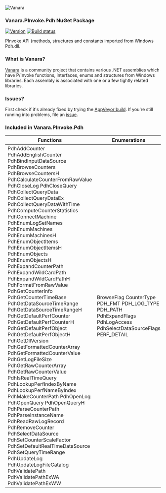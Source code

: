 ﻿![Vanara](https://raw.githubusercontent.com/dahall/Vanara/master/docs/icons/VanaraHeading.png)
### **Vanara.PInvoke.Pdh NuGet Package**
[![Version](https://img.shields.io/nuget/v/Vanara.PInvoke.Pdh?label=NuGet&style=flat-square)](https://github.com/dahall/Vanara/releases)
[![Build status](https://img.shields.io/appveyor/build/dahall/vanara?label=AppVeyor%20build&style=flat-square)](https://ci.appveyor.com/project/dahall/vanara)

PInvoke API (methods, structures and constants imported from Windows Pdh.dll.

### **What is Vanara?**

[Vanara](https://github.com/dahall/Vanara) is a community project that contains various .NET assemblies which have P/Invoke functions, interfaces, enums and structures from Windows libraries. Each assembly is associated with one or a few tightly related libraries.

### **Issues?**

First check if it's already fixed by trying the [AppVeyor build](https://ci.appveyor.com/nuget/vanara-prerelease).
If you're still running into problems, file an [issue](https://github.com/dahall/Vanara/issues).

### **Included in Vanara.PInvoke.Pdh**

Functions | Enumerations | Structures
--- | --- | ---
PdhAddCounter PdhAddEnglishCounter PdhBindInputDataSource PdhBrowseCounters PdhBrowseCountersH PdhCalculateCounterFromRawValue PdhCloseLog PdhCloseQuery PdhCollectQueryData PdhCollectQueryDataEx PdhCollectQueryDataWithTime PdhComputeCounterStatistics PdhConnectMachine PdhEnumLogSetNames PdhEnumMachines PdhEnumMachinesH PdhEnumObjectItems PdhEnumObjectItemsH PdhEnumObjects PdhEnumObjectsH PdhExpandCounterPath PdhExpandWildCardPath PdhExpandWildCardPathH PdhFormatFromRawValue PdhGetCounterInfo PdhGetCounterTimeBase PdhGetDataSourceTimeRange PdhGetDataSourceTimeRangeH PdhGetDefaultPerfCounter PdhGetDefaultPerfCounterH PdhGetDefaultPerfObject PdhGetDefaultPerfObjectH PdhGetDllVersion PdhGetFormattedCounterArray PdhGetFormattedCounterValue PdhGetLogFileSize PdhGetRawCounterArray PdhGetRawCounterValue PdhIsRealTimeQuery PdhLookupPerfIndexByName PdhLookupPerfNameByIndex PdhMakeCounterPath PdhOpenLog PdhOpenQuery PdhOpenQueryH PdhParseCounterPath PdhParseInstanceName PdhReadRawLogRecord PdhRemoveCounter PdhSelectDataSource PdhSetCounterScaleFactor PdhSetDefaultRealTimeDataSource PdhSetQueryTimeRange PdhUpdateLog PdhUpdateLogFileCatalog PdhValidatePath PdhValidatePathExWA PdhValidatePathExWW  | BrowseFlag CounterType PDH_FMT PDH_LOG_TYPE PDH_PATH PdhExpandFlags PdhLogAccess PdhSelectDataSourceFlags PERF_DETAIL                                                   | PDH_BROWSE_DLG_CONFIG PDH_BROWSE_DLG_CONFIG_H PDH_COUNTER_INFO PDH_COUNTER_INFO_MGD PDH_COUNTER_PATH_ELEMENTS PDH_DATA_ITEM_PATH_ELEMENTS PDH_FMT_COUNTERVALUE PDH_FMT_COUNTERVALUE_ITEM PDH_RAW_COUNTER PDH_RAW_COUNTER_ITEM PDH_RAW_LOG_RECORD PDH_STATISTICS PDH_TIME_INFO PDH_HCOUNTER PDH_HLOG PDH_HQUERY                                           
